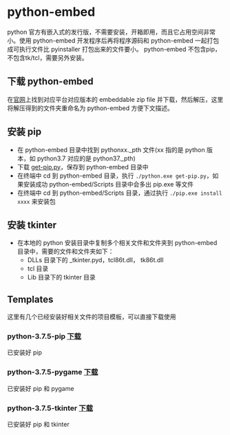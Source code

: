 # python-embed
python 官方有嵌入式的发行版，不需要安装，开箱即用，而且它占用空间非常小。使用 python-embed 开发程序后再将程序源码和 python-embed 一起打包成可执行文件比 pyinstaller 打包出来的文件要小。
python-embed 不包含pip，不包含tk/tcl，需要另外安装。

## 下载 python-embed
在[官网](https://www.python.org/downloads/)上找到对应平台对应版本的 embeddable zip file 并下载，然后解压，这里将解压得到的文件夹重命名为 python-embed 方便下文描述。

## 安装 pip
- 在 python-embed 目录中找到 pythonxx._pth 文件(xx 指的是 python 版本，如 python3.7 对应的是 python37._pth)
- 下载 [get-pip.py](https://bootstrap.pypa.io/get-pip.py)，保存到 python-embed 目录中
- 在终端中 cd 到 python-embed 目录，执行 `./python.exe get-pip.py`，如果安装成功 python-embed/Scripts 目录中会多出 pip.exe 等文件
- 在终端中 cd 到 python-embed/Scripts 目录，通过执行 `./pip.exe install xxxx` 来安装包

## 安装 tkinter
- 在本地的 python 安装目录中复制多个相关文件和文件夹到 python-embed 目录中，需要的文件和文件夹如下：
    + DLLs 目录下的 _tkinter.pyd，tcl86t.dll， tk86t.dll
    + tcl 目录
    + Lib 目录下的 tkinter 目录

## Templates
这里有几个已经安装好相关文件的项目模板，可以直接下载使用

### python-3.7.5-pip [下载]()
已安装好 pip

### python-3.7.5-pygame [下载]()
已安装好 pip 和 pygame

### python-3.7.5-tkinter [下载]()
已安装好 pip 和 tkinter
